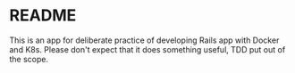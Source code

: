 # README

This is an app for deliberate practice of developing Rails app with Docker and K8s. Please don't expect that it does
something useful, TDD put out of the scope.

